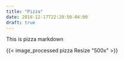```yaml
---
title: "Pizza"
date: 2018-12-17T22:29:50-04:00
draft: true
---
```


This is pizza markdown

{{< image_processed pizza Resize "500x" >}}